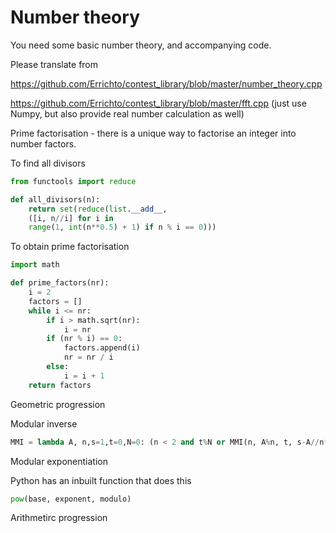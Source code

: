 # Number theory

You need some basic number theory, and accompanying code.



Please translate from 

https://github.com/Errichto/contest_library/blob/master/number_theory.cpp

https://github.com/Errichto/contest_library/blob/master/fft.cpp (just use Numpy, but also provide real number calculation as well)

Prime factorisation - there is a unique way to factorise an integer into number factors.



To find all divisors

```python
from functools import reduce

def all_divisors(n):    
    return set(reduce(list.__add__, 
    ([i, n//i] for i in 
    range(1, int(n**0.5) + 1) if n % i == 0)))
```



To obtain prime factorisation

```python
import math

def prime_factors(nr):
    i = 2
    factors = []
    while i <= nr:
      	if i > math.sqrt(nr):
            i = nr
        if (nr % i) == 0:
            factors.append(i)
            nr = nr / i
        else:
            i = i + 1
    return factors
```



Geometric progression



Modular inverse

```python
MMI = lambda A, n,s=1,t=0,N=0: (n < 2 and t%N or MMI(n, A%n, t, s-A//n*t, N or n),-1)[n<1]

```



Modular exponentiation

Python has an inbuilt function that does this

```python
pow(base, exponent, modulo)
```





Arithmetirc progression

